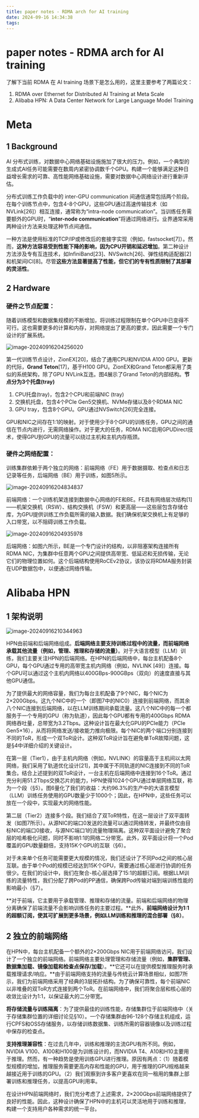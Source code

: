 ```yaml
---
title: paper notes - RDMA arch for AI training
date: 2024-09-16 14:34:38
tags:
---
```


# paper notes - RDMA arch for AI training

了解下当前 RDMA 在 AI training 场景下是怎么用的，这里主要参考了两篇论文：

1. RDMA over Ethernet for Distributed AI Training at Meta Scale
2. Alibaba HPN: A Data Center Network for Large Language Model Training



# Meta

## 1 Background

AI 分布式训练，对数据中心网络基础设施施加了很大的压力。例如，一个典型的生成式AI任务可能需要在数周内紧密协调数千个GPU。构建一个能够满足这种日益增长需求的可靠、高性能网络基础设施，需要对数据中心网络设计进行重新评估。

分布式训练工作负载中的 inter-GPU communication 间通信通常包括两个阶段。在每个训练节点中，包含4-8个GPU，这些GPU通过高速传输技术（如NVLink[26]）相互连接，通常称为“intra-node communication”。当训练任务需要额外的GPU时，“**inter-node communication**”将通过网络进行。业界通常采用两种设计方法来处理这种节点间通信。

一种方法是使用标准的TCP/IP或修改后的套接字实现（例如，fastsocket[7]）。然而，**这种方法容易受到性能下降的影响，因为CPU开销和延迟增加**。第二种设计方法涉及专有互连技术，如InfiniBand[23]、NVSwitch[26]、弹性结构适配器[2]和机架间ICI[8]。尽管**这些方法显著提高了性能，但它们的专有性质限制了其部署的灵活性**。

## 2 Hardware

### **硬件之节点配置**：

随着训练模型和数据集规模的不断增加，将训练过程限制在单个GPU中已变得不可行。这也需要更多的计算和内存，对网络提出了更高的要求，因此需要一个专门设计的扩展系统。

![image-20240916204256020](../figures/image-20240916204256020.png)

第一代训练节点设计，ZionEX[20]，结合了通用CPU和NVIDIA A100 GPU。更新的代际，**Grand Teton**[17]，基于H100 GPU。ZionEX和Grand Teton都采用了类似的系统架构，除了GPU NVLink互连。图4展示了Grand Teton的内部结构。**节点分为3个托盘(tray)**

1. CPU托盘(tray)，包含2个CPU和前端NIC (tray)
2. 交换机托盘，包含4个PCIe Gen5交换机、NVMe存储以及8个RDMA NIC
3. GPU tray，包含8个GPU。GPU通过NVSwitch[26]完全连接。

GPU和NIC之间存在1:1的映射。对于使用少于8个GPU的训练任务，GPU之间的通信在节点内进行，无需网络操作。对于更大的任务，RDMA NIC启用GPUDirect技术，使得GPU到GPU的流量可以绕过主机和主机内存瓶颈。

### **硬件之网络配置**：

训练集群依赖于两个独立的网络：前端网络（FE）用于数据摄取、检查点和日志记录等任务，后端网络（BE）用于训练，如图5所示。

![image-20240916204834837](../figures/image-20240916204834837.png)

前端网络：一个训练机架连接到数据中心网络的FE和BE。FE具有网络层次结构[1]——机架交换机（RSW）、结构交换机（FSW）和更高层——这些层包含存储仓库，为GPU提供训练工作负载所需的输入数据。我们确保机架交换机上有足够的入口带宽，以不阻碍训练工作负载。

![image-20240916204935978](../figures/image-20240916204935978.png)

后端网络：如图六所示，BE是一个专门设计的结构，以非阻塞架构连接所有RDMA NIC，为集群中任意两个GPU之间提供高带宽、低延迟和无损传输，无论它们的物理位置如何。这个后端结构使用RoCEv2协议，该协议将RDMA服务封装在UDP数据包中，以便通过网络传输。



# Alibaba HPN

## 1 架构说明

![image-20240916210344963](../figures/image-20240916210344963.png)

HPN由前端和后端网络组成。**后端网络主要支持训练过程中的流量，而前端网络承载其他流量（例如，管理、推理和存储的流量）**。对于大语言模型（LLM）训练，我们主要关注HPN的后端网络。在HPN的后端网络中，每台主机配备8个GPU，每个GPU通过专用的高带宽主机内网络（例如，NVLINK [49]）连接。每个GPU可以通过这个主机内网络以400GBps-900GBps（双向）的速度直接与其他GPU通信。

为了提供最大的网络容量，我们为每台主机配备了9个NIC，每个NIC为2×200Gbps。这九个NIC中的一个（即图7中的NIC0）连接到前端网络，而其余八个NIC连接到后端网络，以在LLM训练期间承载流量。这八个NIC中的每一个都服务于一个专用的GPU（称为轨道），因此每个GPU都有专用的400Gbps RDMA网络吞吐量，总带宽为3.2Tbps。这种设计旨在最大化GPU的PCIe能力（PCIe Gen5×16），从而将网络发送/接收能力推向极限。每个NIC的两个端口分别连接到不同的ToR，形成一个双ToR设计。这种双ToR设计旨在避免单ToR故障问题，这是§4中详细介绍的关键设计。

在第一层（Tier1），由于主机内网络（例如，NVLINK）的容量高于主机间以太网网络，我们采用了轨道优化设计[21]，其中属于不同轨道的NIC连接到不同的ToR集合。结合上述提到的双ToR设计，一台主机在后端网络中连接到16个ToR。通过充分利用51.2Tbps交换芯片的能力，HPN使得1024个GPU通过单层网络互联，称为一个段（§5）。图6量化了我们的收益：大约96.3%的生产中的大语言模型（LLM）训练任务使用的GPU数量少于1000个；因此，在HPN中，这些任务可以放在一个段中，实现最大的网络性能。

第二层（Tier2）连接多个段。我们结合了双ToR特性，在这一层设计了双平面转发（如图7所示）。从源NIC的端口0发送的流量可以通过网络转发，并最终仅由目标NIC的端口0接收，与源NIC端口1的流量物理隔离。这种双平面设计避免了聚合层的哈希极化问题，同时不影响1:1的网络二分带宽。此外，双平面设计将一个Pod覆盖的GPU数量翻倍，支持15K个GPU的互联（§6）。

对于未来单个任务可能需要更大规模的情况，我们还设计了不同Pod之间的核心层互联。由于单个Pod的规模已经达到15K个GPU，需要通过核心层进行协调的任务很少。在我们的设计中，我们在聚合-核心层选择了15:1的超额订阅。根据LLM训练的流量特性，我们分配了跨Pod的PP通信，确保跨Pod传输对端到端训练性能的影响最小（§7）。

**对于前端，它主要用于承载管理、推理和存储的流量。前端和后端网络的物理分离确保了前端流量不会影响训练任务的主要过程。**此外，**前端网络设计为1:1的超额订阅，使其可扩展到更多场景，例如LLM训练和推理的混合部署（§8）**。

## 2 独立的前端网络

在HPN中，每台主机配备一个额外的2×200Gbps NIC用于前端网络访问，我们设计了一个独立的前端网络。前端网络主要处理管理和存储流量（例如，**集群管理、数据集加载、镜像加载和检查点保存/加载**）。**它还可以在提供模型推理服务时承载推理请求/响应。**由于前端网络支持的流量与传统云计算场景相似，如图7所示，我们为前端网络采用了经典的3层拓扑结构。为了确保可靠性，每个前端NIC以非堆叠的双ToR方式连接到两个ToR。在前端网络中，我们将聚合层和核心层的收敛比设计为1:1，以保证最大的二分带宽。

**将存储流量与训练隔离**：为了提供最佳的训练性能，存储集群位于前端网络中（关于存储集群位置的详细讨论见§10）。一个存储集群由96-128个存储主机组成，运行CPFS和OSS存储服务，以存储训练数据集、训练所需的容器镜像以及训练过程中保存的检查点。

**支持推理兼容性**：在过去几年中，训练和推理的主流GPU有所不同。例如，NVIDIA V100、A100和H100是为训练设计的，而NVIDIA T4、A10和H10主要用于推理。然而，有一种趋势是使用训练GPU进行推理。原因有两点：（1）随着模型规模的增加，推理服务需要更高内存和性能的GPU，用于推理的GPU规格越来越接近用于训练的GPU。（2）我们观察到许多客户更喜欢在同一租用的集群上部署训练和推理任务，以提高GPU利用率。

在设计HPN前端网络时，我们充分考虑了上述需求，2×200Gbps前端网络提供了良好的性能。因此，这种设计确保了HPN中的主机可以灵活地用于训练和推理，构建一个支持用户各种需求的统一平台。

